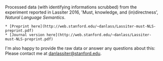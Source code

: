 Processed data (with identifying informations scrubbed) from the experiment reported in Lassiter 2016, 'Must, knowledge, and (in)directness', *Natural Language Semantics*. 

    * [Preprint here](http://web.stanford.edu/~danlass/Lassiter-must-NLS-preprint.pdf)
    * [Journal version here](http://web.stanford.edu/~danlass/Lassiter-must-NLS-preprint.pdf)

I'm also happy to provide the raw data or answer any questions about this: Please contact me at danlassiter@stanford.edu.